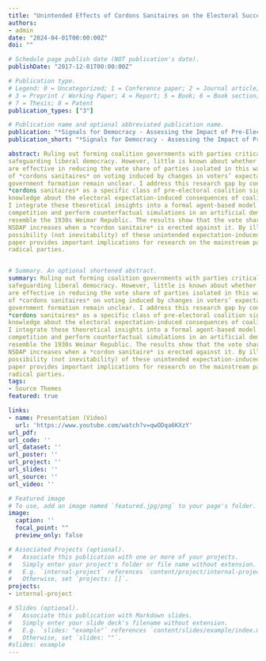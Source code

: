 ```yaml
---
title: "Unintended Effects of Cordons Sanitaires on the Electoral Success of Isolated Parties: Counterfactual Agent-Based Simulations in an Artificial Weimar Republic with Coalition-Directed Voters"
authors:
- admin
date: "2024-04-01T00:00:00Z"
doi: ""

# Schedule page publish date (NOT publication's date).   
publishDate: "2017-12-01T00:00:00Z"

# Publication type.
# Legend: 0 = Uncategorized; 1 = Conference paper; 2 = Journal article;
# 3 = Preprint / Working Paper; 4 = Report; 5 = Book; 6 = Book section;
# 7 = Thesis; 8 = Patent
publication_types: ["3"]

# Publication name and optional abbreviated publication name.
publication: "*Signals for Democracy - Assessing the Impact of Pre-Electoral Coalition Signals and Cordons Sanitaires on Party Competition using Experimental, Quasi-Experimental, and Agent-Based Simulation Evidence (Dissertation), pp. 85--178*"
publication_short: "*Signals for Democracy - Assessing the Impact of Pre-Electoral Coalition Signals and Cordons Sanitaires on Party Competition using Experimental, Quasi-Experimental, and Agent-Based Simulation Evidence (Dissertation), pp. 85--178*"

abstract: Ruling out forming coalition governments with parties critical of liberal democracy, i.e., establishing *cordons sanitaires* vis-à-vis these parties, is often seen as a crucial contribution to
safeguarding liberal democracy. However, little is known about whether *cordons sanitaires*
are effective in reducing the vote share of parties isolated in this way. Specifically, the effects
of *cordons sanitaires* on voting induced by changes in voters’ expectations of post-electoral
government formation remain unclear. I address this research gap by conceptualizing
*cordons sanitaires* as a specific class of pre-electoral coalition signals and drawing on theoretical
knowledge about the electoral expectation-induced consequences of coalition signals.
I integrate these theoretical insights into a formal agent-based model of dynamic party
competition and perform counterfactual simulations in an artificial democracy calibrated to
resemble the 1930s Weimar Republic. The results show that the vote share of an artificial
NSDAP increases when a *cordon sanitaire* is erected against it. By illustrating the theoretical
possibility (not inevitability) of these unintended expectation-induced consequences, the
paper provides important implications for research on the mainstream parties’ response to
radical parties.


# Summary. An optional shortened abstract.
summary: Ruling out forming coalition governments with parties critical of liberal democracy, i.e., establishing *cordons sanitaires* vis-à-vis these parties, is often seen as a crucial contribution to
safeguarding liberal democracy. However, little is known about whether *cordons sanitaires*
are effective in reducing the vote share of parties isolated in this way. Specifically, the effects
of *cordons sanitaires* on voting induced by changes in voters’ expectations of post-electoral
government formation remain unclear. I address this research gap by conceptualizing
*cordons sanitaires* as a specific class of pre-electoral coalition signals and drawing on theoretical
knowledge about the electoral expectation-induced consequences of coalition signals.
I integrate these theoretical insights into a formal agent-based model of dynamic party
competition and perform counterfactual simulations in an artificial democracy calibrated to
resemble the 1930s Weimar Republic. The results show that the vote share of an artificial
NSDAP increases when a *cordon sanitaire* is erected against it. By illustrating the theoretical
possibility (not inevitability) of these unintended expectation-induced consequences, the
paper provides important implications for research on the mainstream parties’ response to
radical parties.
tags:
- Source Themes
featured: true

links:
- name: Presentation (Video)
  url: 'https://www.youtube.com/watch?v=qwODqa6KXzY'
url_pdf: 
url_code: ''
url_dataset: ''
url_poster: ''
url_project: ''
url_slides: ''
url_source: ''
url_video: ''

# Featured image
# To use, add an image named `featured.jpg/png` to your page's folder. 
image:
  caption: ''
  focal_point: ""
  preview_only: false

# Associated Projects (optional).
#   Associate this publication with one or more of your projects.
#   Simply enter your project's folder or file name without extension.
#   E.g. `internal-project` references `content/project/internal-project/index.md`.
#   Otherwise, set `projects: []`.
projects:
- internal-project

# Slides (optional).
#   Associate this publication with Markdown slides.
#   Simply enter your slide deck's filename without extension.
#   E.g. `slides: "example"` references `content/slides/example/index.md`.
#   Otherwise, set `slides: ""`.
#slides: example
---
```


